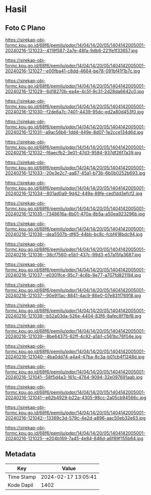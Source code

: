 # Hasil

## Foto C Plano

https://sirekap-obj-formc.kpu.go.id/68f6/pemilu/pdpr/14/04/14/20/05/1404142005001-20240216-121023--4119f587-2a7e-48fa-9db6-221fe1f33657.jpg

https://sirekap-obj-formc.kpu.go.id/68f6/pemilu/pdpr/14/04/14/20/05/1404142005001-20240216-121027--e00fba41-c8dd-4664-be78-091bf41f1b7c.jpg

https://sirekap-obj-formc.kpu.go.id/68f6/pemilu/pdpr/14/04/14/20/05/1404142005001-20240216-121029--6d18270b-ea4e-4c5f-9c31-2d28da6642c0.jpg

https://sirekap-obj-formc.kpu.go.id/68f6/pemilu/pdpr/14/04/14/20/05/1404142005001-20240216-121030--f2de6a7c-7401-4439-95dc-ed2a80d453f0.jpg

https://sirekap-obj-formc.kpu.go.id/68f6/pemilu/pdpr/14/04/14/20/05/1404142005001-20240216-121031--a9ac56b6-1dd4-449e-8d07-1e2cce134d6d.jpg

https://sirekap-obj-formc.kpu.go.id/68f6/pemilu/pdpr/14/04/14/20/05/1404142005001-20240216-121032--f6aecfb2-3e01-47d3-9584-937df26f7a39.jpg

https://sirekap-obj-formc.kpu.go.id/68f6/pemilu/pdpr/14/04/14/20/05/1404142005001-20240216-121033--20e3e2c7-aa87-45a1-b73b-6b0b0252b693.jpg

https://sirekap-obj-formc.kpu.go.id/68f6/pemilu/pdpr/14/04/14/20/05/1404142005001-20240216-121034--801ad0a9-9d42-449a-88fe-ced1dd3efcf2.jpg

https://sirekap-obj-formc.kpu.go.id/68f6/pemilu/pdpr/14/04/14/20/05/1404142005001-20240216-121035--7348616a-8b01-470a-8b5a-a50ea923296b.jpg

https://sirekap-obj-formc.kpu.go.id/68f6/pemilu/pdpr/14/04/14/20/05/1404142005001-20240216-121036--dea5507b-df65-44bb-bc8c-fcbf418bdc94.jpg

https://sirekap-obj-formc.kpu.go.id/68f6/pemilu/pdpr/14/04/14/20/05/1404142005001-20240216-121036--38cf7560-e5b1-437c-99d3-e57a15fa3687.jpg

https://sirekap-obj-formc.kpu.go.id/68f6/pemilu/pdpr/14/04/14/20/05/1404142005001-20240216-121037--e0301fce-95c7-4c6b-9e77-a707fd821194.jpg

https://sirekap-obj-formc.kpu.go.id/68f6/pemilu/pdpr/14/04/14/20/05/1404142005001-20240216-121037--90e911ac-8841-4ac9-86e0-07e831f76918.jpg

https://sirekap-obj-formc.kpu.go.id/68f6/pemilu/pdpr/14/04/14/20/05/1404142005001-20240216-121038--b52a03da-526e-4404-83f6-8afec8f11bf8.jpg

https://sirekap-obj-formc.kpu.go.id/68f6/pemilu/pdpr/14/04/14/20/05/1404142005001-20240216-121039--8be64375-62ff-4c92-a5b1-c561bc76f04e.jpg

https://sirekap-obj-formc.kpu.go.id/68f6/pemilu/pdpr/14/04/14/20/05/1404142005001-20240216-121040--4ba0dd74-a4a4-47ba-8c3a-b01cb4f1248d.jpg

https://sirekap-obj-formc.kpu.go.id/68f6/pemilu/pdpr/14/04/14/20/05/1404142005001-20240216-121041--58f5d4a3-161c-4764-9094-32e097691aab.jpg

https://sirekap-obj-formc.kpu.go.id/68f6/pemilu/pdpr/14/04/14/20/05/1404142005001-20240216-121041--e62b4929-b22a-4305-98cc-2a05cb94566c.jpg

https://sirekap-obj-formc.kpu.go.id/68f6/pemilu/pdpr/14/04/14/20/05/1404142005001-20240216-121042--13369c3d-579c-4e2d-a896-aac50eb32e63.jpg

https://sirekap-obj-formc.kpu.go.id/68f6/pemilu/pdpr/14/04/14/20/05/1404142005001-20240216-121025--e204b169-7a45-4e84-846d-a6f89f155b64.jpg


## Metadata

| Key        | Value               |
| ---------- | ------------------- |
| Time Stamp | 2024-02-17 13:05:41 |
| Kode Dapil | 1402                |



